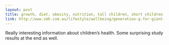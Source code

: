 ```yaml
---
layout: post
title: growth, diet, obesity, nutrition, tall children, short children
link: http://www.smh.com.au/lifestyle/wellbeing/generation-g-for-giant-20101110-17npu.html
---
```

Really interesting information about children’s health. Some
surprising study results at the end as well.
